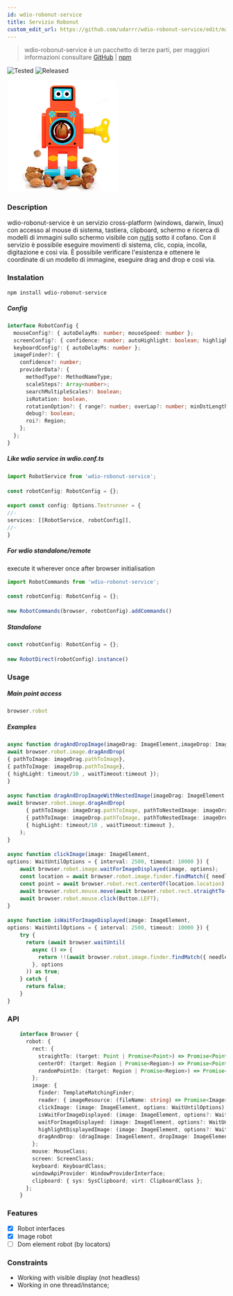 ```yaml
---
id: wdio-robonut-service
title: Servizio Robonut
custom_edit_url: https://github.com/udarrr/wdio-robonut-service/edit/main/README.md
---
```



> wdio-robonut-service è un pacchetto di terze parti, per maggiori informazioni consultare [GitHub](https://github.com/udarrr/wdio-robonut-service) | [npm](https://www.npmjs.com/package/wdio-robonut-service)

![Tested](https://github.com/udarrr/wdio-robonut-service/workflows/Tests/badge.svg)
![Released](https://github.com/udarrr/wdio-robonut-service/workflows/Create%20tagged%20release/badge.svg)

![image](https://raw.githubusercontent.com/udarrr/wdio-robonut-service/HEAD/READMELOGO.png)

### Description

wdio-robonut-service è un servizio cross-platform (windows, darwin, linux) con accesso al mouse di sistema, tastiera, clipboard, schermo e ricerca di modelli di immagini sullo schermo visibile con [nutjs](https://nutjs.dev/) sotto il cofano. Con il servizio è possibile eseguire movimenti di sistema, clic, copia, incolla, digitazione e così via. È possibile verificare l'esistenza e ottenere le coordinate di un modello di immagine, eseguire drag and drop e così via.

### Instalation

```nodejs
npm install wdio-robonut-service
```

##### Config

```typescript
interface RobotConfig {
  mouseConfig?: { autoDelayMs: number; mouseSpeed: number };
  screenConfig?: { confidence: number; autoHighlight: boolean; highlightDurationMs: number; highlightOpacity: number; resourceDirectory: string };
  keyboardConfig?: { autoDelayMs: number };
  imageFinder?: {
    confidence?: number;
    providerData?: {
      methodType?: MethodNameType;
      scaleSteps?: Array<number>;
      searchMultipleScales?: boolean;
      isRotation: boolean,
      rotationOption?: { range?: number; overLap?: number; minDstLength?: number };
      debug?: boolean;
      roi?: Region;
    };
  };
}
```

##### Like wdio service in wdio.conf.ts

```typescript
import RobotService from 'wdio-robonut-service';

const robotConfig: RobotConfig = {};

export const config: Options.Testrunner = {
//-
services: [[RobotService, robotConfig]],
//-
}
```

##### For wdio standalone/remote

execute it wherever once after browser initialisation

```typescript
import RobotCommands from 'wdio-robonut-service';

const robotConfig: RobotConfig = {};

new RobotCommands(browser, robotConfig).addCommands()
```

##### Standalone

```typescript
const robotConfig: RobotConfig = {};

new RobotDirect(robotConfig).instance()
```

### Usage

##### Main point access

```typescript
browser.robot
```

##### Examples

```typescript
async function dragAndDropImage(imageDrag: ImageElement,imageDrop: ImageElement, timeout: number = 10000) {
await browser.robot.image.dragAndDrop(
{ pathToImage: imageDrag.pathToImage},
{ pathToImage: imageDrop.pathToImage}, 
{ highLight: timeout/10 , waitTimeout:timeout });
}

async function dragAndDropImageWithNestedImage(imageDrag: ImageElement,imageDrop: ImageElement, timeout: number = 10000 ) {
await browser.robot.image.dragAndDrop(
      { pathToImage: imageDrag.pathToImage, pathToNestedImage: imageDrag.pathToNestedImage },
      { pathToImage: imageDrop.pathToImage, pathToNestedImage: imageDrop.pathToNestedImage },
      { highLight: timeout/10 , waitTimeout:timeout },
    );
}

async function clickImage(image: ImageElement,  
options: WaitUntilOptions = { interval: 2500, timeout: 10000 }) {
    await browser.robot.image.waitForImageDisplayed(image, options);
    const location = await browser.robot.image.finder.findMatch({ needle: image.pathToImage });
    const point = await browser.robot.rect.centerOf(location.location);
    await browser.robot.mouse.move(await browser.robot.rect.straightTo(point));
    await browser.robot.mouse.click(Button.LEFT);
}

async function isWaitForImageDisplayed(image: ImageElement, 
options: WaitUntilOptions = { interval: 2500, timeout: 10000 }) {
    try {
      return (await browser.waitUntil(
        async () => {
          return !!(await browser.robot.image.finder.findMatch({ needle: image.pathToImage })).location;
        }, options
      )) as true;
    } catch {
      return false;
    }
}
```

### API

```typescript
    interface Browser {
      robot: {
        rect: {
          straightTo: (target: Point | Promise<Point>) => Promise<Point[]>;
          centerOf: (target: Region | Promise<Region>) => Promise<Point>;
          randomPointIn: (target: Region | Promise<Region>) => Promise<Point>;
        };
        image: {
          finder: TemplateMatchingFinder;
          reader: { imageResource: (fileName: string) => Promise<Image>; loadImage: (parameters: string) => Promise<Image>; saveImage: (parameters: ImageWriterParameters) => Promise<void> };
          clickImage: (image: ImageElement, options: WaitUntilOptions) => Promise<void>;
          isWaitForImageDisplayed: (image: ImageElement, options?: WaitUntilOptions) => Promise<boolean>;
          waitForImageDisplayed: (image: ImageElement, options?: WaitUntilOptions) => Promise<true | void>;
          highlightDisplayedImage: (image: ImageElement, options?: WaitUntilOptions & { highLight?: number }) => Promise<void>;
          dragAndDrop: (dragImage: ImageElement, dropImage: ImageElement, options?: RobotDragAndDropType) => Promise<void>;
        };
        mouse: MouseClass;
        screen: ScreenClass;
        keyboard: KeyboardClass;
        windowApiProvider: WindowProviderInterface;
        clipboard: { sys: SysClipboard; virt: ClipboardClass };
      };
    }
```

### Features

- [x] Robot interfaces
- [x] Image robot
- [ ] Dom element robot (by locators)

### Constraints

- Working with visible display (not headless)
- Working in one thread/instance;